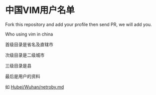 # 中国VIM用户名单


Fork this repository and add your profile then send PR, we will add you.

Who using vim in china

首级目录是省名及直辖市

次级目录是二级城市

三级目录是县

最后是用户的资料

如 [Hubei/Wuhan/netroby.md](Hubei/Wuhan/netroby.md)
